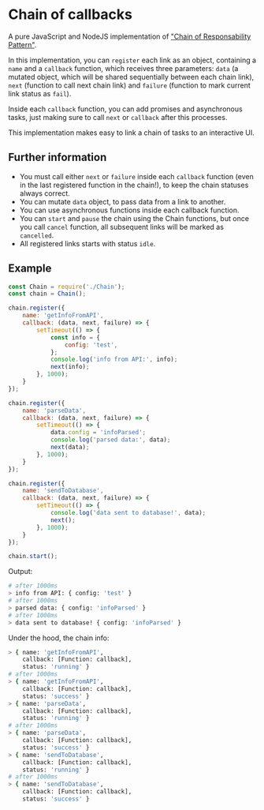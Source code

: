 # Chain of callbacks

A pure JavaScript and NodeJS implementation of ["Chain of Responsability Pattern"](https://refactoring.guru/design-patterns/chain-of-responsibility).

In this implementation, you can `register` each link as an object, containing a `name` and a `callback` function, which receives three parameters: `data` (a mutated object, which will be shared sequentially between each chain link), `next` (function to call next chain link) and `failure` (function to mark current link status as `fail`).

Inside each `callback` function, you can add promises and asynchronous tasks, just making sure to call `next` or `callback` after this processes.

This implementation makes easy to link a chain of tasks to an interactive UI.

## Further information
- You must call either `next` or `failure` inside each `callback` function (even in the last registered function in the chain!), to keep the chain statuses always correct.
- You can mutate `data` object, to pass data from a link to another.
- You can use asynchronous functions inside each callback function.
- You can `start` and `pause` the chain using the Chain functions, but once you call `cancel` function, all subsequent links will be marked as `cancelled`.
- All registered links starts with status `idle`.

## Example

```js
const Chain = require('./Chain');
const chain = Chain();

chain.register({
    name: 'getInfoFromAPI',
    callback: (data, next, failure) => {
        setTimeout(() => {
            const info = {
                config: 'test',
            };
            console.log('info from API:', info);
            next(info);
        }, 1000);
    }
});

chain.register({
    name: 'parseData',
    callback: (data, next, failure) => {
        setTimeout(() => {
            data.config = 'infoParsed';
            console.log('parsed data:', data);
            next(data);
        }, 1000);
    }
});

chain.register({
    name: 'sendToDatabase',
    callback: (data, next, failure) => {
        setTimeout(() => {
            console.log('data sent to database!', data);
            next();
        }, 1000);
    }
});

chain.start();
```

Output:
```sh
# after 1000ms
> info from API: { config: 'test' }
# after 1000ms
> parsed data: { config: 'infoParsed' }
# after 1000ms
> data sent to database! { config: 'infoParsed' }
```

Under the hood, the chain info:
```sh
> { name: 'getInfoFromAPI',
    callback: [Function: callback],
    status: 'running' }
# after 1000ms
> { name: 'getInfoFromAPI',
    callback: [Function: callback],
    status: 'success' }
> { name: 'parseData',
    callback: [Function: callback],
    status: 'running' }
# after 1000ms
> { name: 'parseData',
    callback: [Function: callback],
    status: 'success' }
> { name: 'sendToDatabase',
    callback: [Function: callback],
    status: 'running' }
# after 1000ms
> { name: 'sendToDatabase',
    callback: [Function: callback],
    status: 'success' }
```